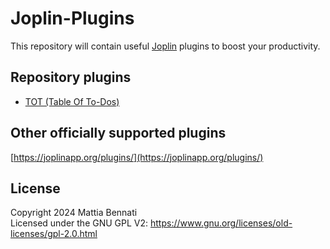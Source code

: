 # Joplin-Plugins
This repository will contain useful [Joplin](https://joplinapp.org/) plugins to boost your productivity.

## Repository plugins
- [TOT (Table Of To-Dos)](/table_of_todos)

## Other officially supported plugins
[https://joplinapp.org/plugins/](https://joplinapp.org/plugins/)

## License
Copyright 2024 Mattia Bennati  
Licensed under the GNU GPL V2: https://www.gnu.org/licenses/old-licenses/gpl-2.0.html
